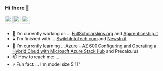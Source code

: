 ### Hi there 👋

<a href="https://www.elyse.pw"><img align="left" width="24px" src="https://cdn.jsdelivr.net/npm/simple-icons@3.13.0/icons/internetexplorer.svg"  /></a>
<a href="https://www.linkedin.com/in/mselyserobinson"><img align="left" width="24px" src="https://cdn.jsdelivr.net/npm/simple-icons@v3/icons/linkedin.svg"  /></a>
<a href="mailto:me@elyserobinson.com"><img align="left" width="26px" src="https://cdn.jsdelivr.net/npm/simple-icons@v3/icons/gmail.svg" /></a>

<br><br>

- 🔭 I’m currently working on ... [FullScholarships.org](https://FullScholarships.org) and [Apprenticeship.it](https://Apprenticeship.it)
- ⌛ I'm finished with ... [SwitchIntoTech.com](https://SwitchIntoTech.com) and [NewsIn.it](https://NewsIn.it)
- 🌱 I’m currently learning ... [Azure - AZ 600 Configuring and Operating a Hybrid Cloud with Microsoft Azure Stack Hub](https://docs.microsoft.com/en-us/learn/certifications/exams/az-600) and Precalculus
- 📫 How to reach me: ... 
- ⚡ Fun fact: ... I'm model size 5'11"
